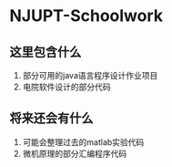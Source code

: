 # NJUPT-Schoolwork
## 这里包含什么
1. 部分可用的java语言程序设计作业项目
2. 电院软件设计的部分代码

## 将来还会有什么
1. 可能会整理过去的matlab实验代码
2. 微机原理的部分汇编程序代码
